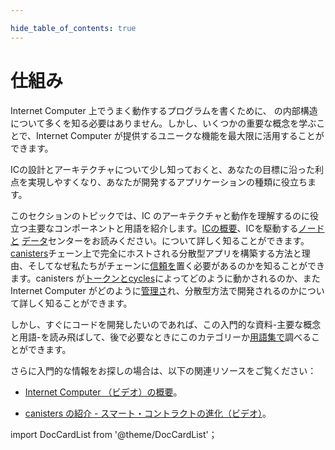 ```yaml
---

hide_table_of_contents: true
---
```

# 仕組み

Internet Computer 上でうまく動作するプログラムを書くために、 の内部構造について多くを知る必要はありません。しかし、いくつかの重要な概念を学ぶことで、Internet Computer が提供するユニークな機能を最大限に活用することができます。

ICの設計とアーキテクチャについて少し知っておくと、あなたの目標に沿った利点を実現しやすくなり、あなたが開発するアプリケーションの種類に役立ちます。

このセクションのトピックでは、IC のアーキテクチャと動作を理解するのに役立つ主要なコンポーネントと用語を紹介します。[ICの概要](./what-is-IC.md)、ICを駆動する[ノードと](./nodes-subnets.md) [データ](./data-centers.md)センターをお読みください。について詳しく知ることができます。 [canisters](./canisters-code.md)チェーン上で完全にホストされる分散型アプリを構築する方法と理由、そしてなぜ私たちがチェーンに[信頼を](./trust-in-canisters.md)置く必要があるのかを知ることができます。canisters が[トークンとcycles](tokens-cycles.md)によってどのように動かされるのか、またInternet Computer がどのように[管理さ](./governance.md)れ、分散型方法で開発されるのかについて詳しく知ることができます。

しかし、すぐにコードを開発したいのであれば、この入門的な資料-主要な概念と用語-を読み飛ばして、後で必要なときにこのカテゴリーか[用語集で](/docs/references/glossary.md)調べることができます。

さらに入門的な情報をお探しの場合は、以下の関連リソースをご覧ください：

- [ Internet Computer （ビデオ）の概要](https://www.youtube.com/watch?v=XgsOKP224Zw)。

- [ canisters の紹介 - スマート・コントラクトの進化（ビデオ）](https://www.youtube.com/watch?v=LKpGuBOXxtQ)。

import DocCardList from '@theme/DocCardList'；

<DocCardList />

<!---


# How it works

You don’t need to know much about the inner workings of the Internet Computer to write programs that run successfully on it. However, learning a few key concepts will help you get the most out of the unique features that the Internet Computer provides.

Knowing a little about the design and architecture of the IC can make it easier for you to realize the benefits that align with your goals and inform the types of applications you develop.

The topics in this section introduce key components and terminology to help you understand the architecture and operation of the IC. Read an [overview of the IC](./what-is-IC.md) and the [nodes](./nodes-subnets.md) and [data centers](./data-centers.md) that power it. You can learn more about [canisters](./canisters-code.md), how and why they allow to build decentralized apps hosted fully on chain, and why we should place our [trust](./trust-in-canisters.md) in them. We can see more about how canisters are powered by [tokens and cycles](tokens-cycles.md) and how the Internet Computer is [governed](./governance.md) and developed in a decentralized manner.

If you want to get right to developing code, though, you can skip this introductory material—key concepts and terminology—and look them up later when you need them either in this category or in the [glossary](/docs/references/glossary.md).

If you are looking for more introductory information, check out the following related resources:

- [Overview of the Internet Computer (video)](https://www.youtube.com/watch?v=XgsOKP224Zw).

- [Introducing canisters — an evolution of smart contracts (video)](https://www.youtube.com/watch?v=LKpGuBOXxtQ).

import DocCardList from '@theme/DocCardList';

<DocCardList />
-->
